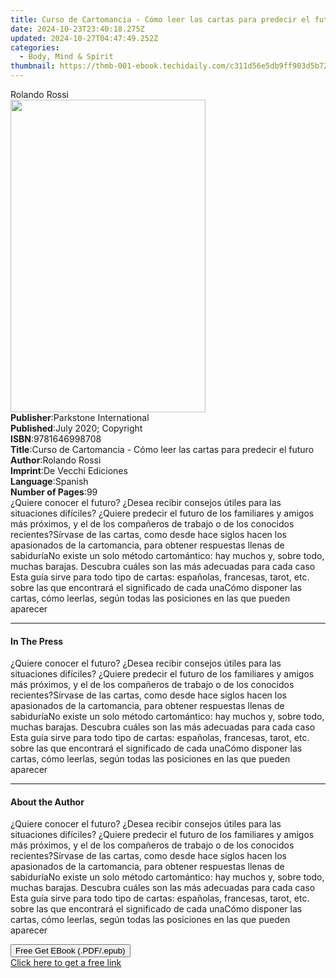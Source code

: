```yaml
---
title: Curso de Cartomancia - Cómo leer las cartas para predecir el futuro | Free Book
date: 2024-10-23T23:40:18.275Z
updated: 2024-10-27T04:47:49.252Z
categories:
  - Body, Mind & Spirit
thumbnail: https://thmb-001-ebook.techidaily.com/c311d56e5db9ff903d5b7268fa480376570e23a6613517319aca60c25ab67a3e.jpg
---
```

<main id="book-container">
  <div class="flex flex-col">
    <div class="book-brief flex-1 py-6 px-4 sm:p-6 md:py-10 md:px-8">
      <!-- brief-->
      <div class="book-brief-main">Rolando Rossi</div>
    </div>
    <div
      class="book-meta-info flex-1 grid gap-4 col-start-1 col-end-3 row-start-1 sm:mb-6 sm:grid-cols-4 lg:gap-6 lg:col-start-2 lg:row-end-6 lg:row-span-6 lg:mb-0"
    >
      <div
        class="book-meta-info-left place-content-center mt-4 p-4 text-sm leading-6 col-start-2 col-span-2 dark:text-slate-400"
      >
        <img
          class="w-full h-500 object-cover rounded-lg sm:h-255 sm:col-span-2 lg:col-span-full"
          src="https://img-001-ebook.techidaily.com/67f7b10987e264b8f532d7d399cb3fb6aa7aac56d3eec1fb1fb0624033d6f804.jpg"
          alt=""
          width="312"
          height="500"
        />
      </div>
      <div
        class="book-meta-info-right mt-2 col-start-1 row-start-2 col-span-3 self-center"
      >
        <!-- meta data  -->
        <div class="flex flex-col px-4 md:px-8">
          <div class="flex-1">
            <strong>Publisher</strong>:<span class="px-2"
              >Parkstone International</span
            >
          </div>
          <div class="flex-1">
            <strong>Published</strong>:<span class="px-2"
              >July 2020; Copyright</span
            >
          </div>
          <div class="flex-1">
            <strong>ISBN</strong>:<span class="px-2">9781646998708</span>
          </div>
          <div class="flex-1">
            <strong>Title</strong>:<span class="px-2"
              >Curso de Cartomancia - Cómo leer las cartas para predecir el
              futuro</span
            >
          </div>
          <div class="flex-1">
            <strong>Author</strong>:<span class="px-2">Rolando Rossi</span>
          </div>
          <div class="flex-1">
            <strong>Imprint</strong>:<span class="px-2"
              >De Vecchi Ediciones</span
            >
          </div>
          <div class="flex-1">
            <strong>Language</strong>:<span class="px-2">Spanish</span>
          </div>
          <div class="flex-1">
            <strong>Number of Pages</strong>:<span class="px-2">99</span>
          </div>
        </div>
      </div>
    </div>
    <div class="book-description flex-1 py-6 px-4 sm:p-6 md:py-10 md:px-8">
      <div class="book-description-main">
        <div accordion-content="" id="description">
          ¿Quiere conocer el futuro? ¿Desea recibir consejos útiles para las
          situaciones difíciles? ¿Quiere predecir el futuro de los familiares y
          amigos más próximos, y el de los compañeros de trabajo o de los
          conocidos recientes?Sírvase de las cartas, como desde hace siglos
          hacen los apasionados de la cartomancia, para obtener respuestas
          llenas de sabiduríaNo existe un solo método cartomántico: hay muchos
          y, sobre todo, muchas barajas. Descubra cuáles son las más adecuadas
          para cada caso Esta guía sirve para todo tipo de cartas: españolas,
          francesas, tarot, etc. sobre las que encontrará el significado de cada
          unaCómo disponer las cartas, cómo leerlas, según todas las posiciones
          en las que pueden aparecer
        </div>
      </div>
    </div>
    <div class="book-excerpts flex-1 py-6 px-4 sm:p-6 md:py-10 md:px-8">
      <!-- excerpts-->
      <div class="book-excerpts-main">
        <hr />
        <h4 class="placeholder placeholder-heading">
          <span>In The Press</span>
        </h4>
        <p>
          ¿Quiere conocer el futuro? ¿Desea recibir consejos útiles para las
          situaciones difíciles? ¿Quiere predecir el futuro de los familiares y
          amigos más próximos, y el de los compañeros de trabajo o de los
          conocidos recientes?Sírvase de las cartas, como desde hace siglos
          hacen los apasionados de la cartomancia, para obtener respuestas
          llenas de sabiduríaNo existe un solo método cartomántico: hay muchos
          y, sobre todo, muchas barajas. Descubra cuáles son las más adecuadas
          para cada caso Esta guía sirve para todo tipo de cartas: españolas,
          francesas, tarot, etc. sobre las que encontrará el significado de cada
          unaCómo disponer las cartas, cómo leerlas, según todas las posiciones
          en las que pueden aparecer
        </p>
      </div>
    </div>
    <div class="book-about-author flex-1 py-6 px-4 sm:p-6 md:py-10 md:px-8">
      <!-- about author-->
      <div class="book-main-author-main">
        <hr />
        <h4 class="placeholder placeholder-heading">
          <span>About the Author</span>
        </h4>
        <p>
          ¿Quiere conocer el futuro? ¿Desea recibir consejos útiles para las
          situaciones difíciles? ¿Quiere predecir el futuro de los familiares y
          amigos más próximos, y el de los compañeros de trabajo o de los
          conocidos recientes?Sírvase de las cartas, como desde hace siglos
          hacen los apasionados de la cartomancia, para obtener respuestas
          llenas de sabiduríaNo existe un solo método cartomántico: hay muchos
          y, sobre todo, muchas barajas. Descubra cuáles son las más adecuadas
          para cada caso Esta guía sirve para todo tipo de cartas: españolas,
          francesas, tarot, etc. sobre las que encontrará el significado de cada
          unaCómo disponer las cartas, cómo leerlas, según todas las posiciones
          en las que pueden aparecer
        </p>
      </div>
    </div>
    <div class="book-free-get flex-1 py-6 px-4 sm:p-6 md:py-10 md:px-8">
      <button
        id="btn-free-get"
        class="bg-blue-500 hover:bg-blue-700 text-white font-bold py-2 px-4 rounded"
      >
        Free Get EBook (.PDF/.epub)
      </button>
      <div id="countdown-display" class="px-2 text-lg mt-2"></div>
      <a
        id="free-link"
        class="hidden bg-blue-500 hover:bg-blue-700 text-white font-bold py-2 px-4 rounded"
        href="https://www.ebooks.com/en-us/book/210768056/curso-de-cartomancia-c-mo-leer-las-cartas-para-predecir-el-futuro/rolando-rossi/"
        target="_blank"
        >Click here to get a free link</a
      >
    </div>
    <script>
      let countdownTime = 0;
      let countdownInterval = null;
      document
        .getElementById('btn-free-get')
        .addEventListener('click', startCountdown);
      function startCountdown() {
        countdownTime = new Date().getTime() + 60000 * 3;
        countdownInterval = setInterval(updateCountdown, 1000);
        document.getElementById('btn-free-get').disabled = true;
        document
          .getElementById('btn-free-get')
          .classList.add('bg-gray-500', 'cursor-not-allowed');
      }
      function updateCountdown() {
        let currentTime = new Date().getTime();
        let timeLeft = countdownTime - currentTime;
        let secondsLeft = Math.floor(timeLeft / 1000);
        document.getElementById('countdown-display').innerHTML =
          `Remaining time: ${secondsLeft} seconds.`;
        if (secondsLeft <= 0) {
          clearInterval(countdownInterval);
          document.getElementById('btn-free-get').classList.add('hidden');
          document.getElementById('free-link').classList.remove('hidden');
          document.getElementById('countdown-display').innerHTML = '';
        }
      }
    </script>
  </div>
</main>

<ins class="adsbygoogle"
      style="display:block"
      data-ad-client="ca-pub-7571918770474297"
      data-ad-slot="8358498916"
      data-ad-format="auto"
      data-full-width-responsive="true"></ins>
    